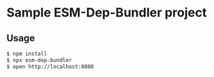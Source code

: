 # Sample ESM-Dep-Bundler project

## Usage

``` bash
$ npm install
$ npx esm-dep-bundler
$ open http://localhost:8080
```
